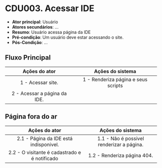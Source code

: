 # CDU003. Acessar IDE 

- **Ator principal**: Usuário
- **Atores secundários**: ...	 
- **Resumo**: Usuário acessa página da IDE
- **Pré-condição**: Um usuário deve estar acessando o site.
- **Pós-Condição**: ...

## Fluxo Principal
| Ações do ator | Ações do sistema |
| :-----------------: | :-----------------: | 
| 1 - Acessar site. | 1 - Renderiza página e seus scripts |  
| 2 - Acessar a página da IDE. | | 

## Página fora do ar
| Ações do ator | Ações do sistema |
| :-----------------: |:-----------------: | 
| 2.1 - Página da IDE está indisponivel. | 1.1 - Não é possivel renderizar a página. |  
| 2.2 - O visitante é cadastrado e é notificado | 1.2 - Renderiza página 404. |

